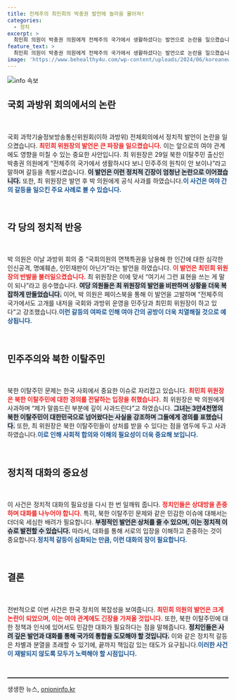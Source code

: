 ```yaml
---
title: 전체주의 최민희의 박충권 발언에 놀라움 몰아쳐!
categories:
  - 정치
excerpt: >
  최민희 의원이 박충권 의원에게 전체주의 국가에서 생활하셨다는 발언으로 논란을 일으켰습니다. 이어 최 의원은 공식 사과했지만, 탈북민을 향한 발언에 대한의견이 분분한 상황입니다. 이 갈등의 배경과 여파를 짚어봅니다.
feature_text: >
  최민희 의원이 박충권 의원에게 전체주의 국가에서 생활하셨다는 발언으로 논란을 일으켰습니다. 이어 최 의원은 공식 사과했지만, 탈북민을 향한 발언에 대한의견이 분분한 상황입니다. 이 갈등의 배경과 여파를 짚어봅니다.
image: 'https://www.behealthy4u.com/wp-content/uploads/2024/06/koreanews.jpg'
---
```


<p><img src="https://www.behealthy4u.com/wp-content/uploads/2024/06/koreanews.jpg" alt="info 속보" /></p>

<h2 data-ke-size="size26">국회 과방위 회의에서의 논란</h2>

<p data-ke-size="size16">&nbsp;</p>

<p>국회 과학기술정보방송통신위원회(이하 과방위) 전체회의에서 정치적 발언이 논란을 일으켰습니다. <b><span style="color: #ee2323;">최민희 위원장의 발언은 큰 파장을 일으켰습니다.</span></b>  이는 앞으로의 여야 관계에도 영향을 미칠 수 있는 중요한 사안입니다. 최 위원장은 29일 북한 이탈주민 출신인 박충권 의원에게 “전체주의 국가에서 생활하시다 보니 민주주의 원칙이 안 보이나”라고 말하며 갈등을 촉발시켰습니다. <b><span style="background-color: #21538527;">이 발언은 이런 정치적 긴장이 엄청난 논란으로 이어졌습니다.</span></b> 또한, 최 위원장은 발언 후 박 의원에게 공식 사과를 하였습니다.<b><span style="color: #1a5490;">이 사건은 여야 간의 갈등을 일으킨 주요 사례로 볼 수 있습니다.</span></b></p>

<p data-ke-size="size16">&nbsp;</p>

<h2 data-ke-size="size26">각 당의 정치적 반응</h2>

<p data-ke-size="size16">&nbsp;</p>

<p>박 의원은 이날 과방위 회의 중 “국회의원의 면책특권을 남용해 한 인간에 대한 심각한 인신공격, 명예훼손, 인민재판이 아닌가”라는 발언을 하였습니다. <b><span style="color: #ee2323;">이 발언은 최민희 위원장의 반발을 불러일으켰습니다.</span></b> 최 위원장은 이에 맞서 “여기서 그런 표현을 쓰는 게 말이 되나”라고 응수했습니다. <b><span style="background-color: #21538527;">여당 의원들은 최 위원장의 발언을 비판하며 상황을 더욱 복잡하게 만들었습니다.</span></b> 이어, 박 의원은 페이스북을 통해 이 발언을 고발하며 “전체주의 국가에서도 고개를 내저을 국회와 과방위 운영을 민주당과 최민희 위원장이 하고 있다”고 강조했습니다.<b><span style="color: #1a5490;">이런 갈등의 여파로 인해 여야 간의 공방이 더욱 치열해질 것으로 예상됩니다.</span></b></p>

<p data-ke-size="size16">&nbsp;</p>

<h2 data-ke-size="size26">민주주의와 북한 이탈주민</h2>

<p data-ke-size="size16">&nbsp;</p>

<p>북한 이탈주민 문제는 한국 사회에서 중요한 이슈로 자리잡고 있습니다. <b><span style="color: #ee2323;">최민희 위원장은 북한 이탈주민에 대한 경의를 전달하는 입장을 취했습니다.</span></b> 최 위원장은 박 의원에게 사과하며 “제가 말씀드린 부분에 깊이 사과드린다”고 하였습니다. <b><span style="background-color: #21538527;">그녀는 3만4천명의 북한 이탈주민이 대한민국으로 넘어왔다는 사실을 강조하며 그들에게 경의를 표했습니다.</span></b> 또한, 최 위원장은 북한 이탈주민들이 상처를 받을 수 있다는 점을 염두에 두고 사과하였습니다.<b><span style="color: #1a5490;">이로 인해 사회적 합의와 이해의 필요성이 더욱 중요해 보입니다.</span></b></p>

<p data-ke-size="size16">&nbsp;</p>

<h2 data-ke-size="size26">정치적 대화의 중요성</h2>

<p data-ke-size="size16">&nbsp;</p>

<p>이 사건은 정치적 대화의 필요성을 다시 한 번 일깨워 줍니다. <b><span style="color: #ee2323;">정치인들은 상대방을 존중하며 대화를 나누어야 합니다.</span></b> 특히, 북한 이탈주민 문제와 같은 민감한 이슈에 대해서는 더더욱 세심한 배려가 필요합니다. <b><span style="background-color: #21538527;">부정적인 발언은 상처를 줄 수 있으며, 이는 정치적 이슈로 발전할 수 있습니다.</span></b> 따라서, 대화를 통해 서로의 입장을 이해하고 존중하는 것이 중요합니다.<b><span style="color: #1a5490;">정치적 갈등이 심화되는 만큼, 이런 대화의 장이 필요합니다.</span></b></p>

<p data-ke-size="size16">&nbsp;</p>

<h2 data-ke-size="size26">결론</h2>

<p data-ke-size="size16">&nbsp;</p>

<p>전반적으로 이번 사건은 한국 정치의 복잡성을 보여줍니다. <b><span style="color: #ee2323;">최민희 의원의 발언은 크게 논란이 되었으며, 이는 여야 관계에도 긴장을 가져올 것입니다.</span></b> 또한, 북한 이탈주민에 대한 정책과 인식에 있어서도 민감한 대화가 필요하다는 점을 말해줍니다. <b><span style="background-color: #21538527;">정치인들은 사려 깊은 발언과 대화를 통해 국가의 통합을 도모해야 할 것입니다.</span></b> 이와 같은 정치적 갈등은 차별과 분열을 초래할 수 있기에, 끝까지 책임감 있는 태도가 요구됩니다.<b><span style="color: #1a5490;">이러한 사건이 재발되지 않도록 모두가 노력해야 할 시점입니다.</span></b></p>

<p data-ke-size="size16">&nbsp;</p>

<hr style="height: 2px;">
생생한 뉴스, <a href="https://onioninfo.kr" rel="dofollow">onioninfo.kr</a>


